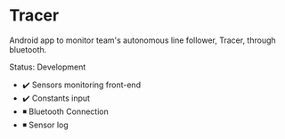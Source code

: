 # Tracer

Android app to monitor team's autonomous line follower, Tracer, through bluetooth.

Status: Development

* :heavy_check_mark: Sensors monitoring front-end
* :heavy_check_mark: Constants input
* :black_medium_small_square: Bluetooth Connection
* :black_medium_small_square: Sensor log
